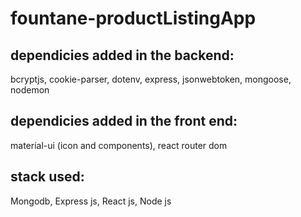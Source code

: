 # fountane-productListingApp
## dependicies added in the backend: 
bcryptjs,
cookie-parser,
dotenv,
express,
jsonwebtoken,
mongoose,
nodemon


## dependicies added in the front end:
material-ui (icon and components),
react router dom

## stack used:
Mongodb,
Express js,
React js,
Node js
